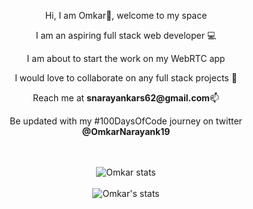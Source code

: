 <div align="center">
   <p>Hi, I am Omkar👋, welcome to my space</p>
   <p>I am an aspiring full stack web developer 💻</p>
   <p>I am about to start the work on my WebRTC app</p>
   <p>I would love to collaborate on any full stack projects 👯</p>
   <p>Reach me at <b>snarayankars62@gmail.com</b>📫</p>
   <p>Be updated with my #100DaysOfCode journey on twitter <b>@OmkarNarayank19</b></p>
</div>
<br />
<br />

<!--  <div align="center">
  <img src="https://github-readme-stats.vercel.app/api/wakatime?username=largonarco&theme=midnight-purple" alt="Omkar's Wakatime stats"/>
</div>
<br />   -->

<div align="center">
  <img src="https://github-readme-stats.vercel.app/api/top-langs/?username=largonarco&layout=compact&theme=midnight-purple" alt="Omkar stats"/>
</div>
<br />

<div align="center">
   <img src="https://github-readme-stats.vercel.app/api?username=largonarco&show_icons=true&theme=midnight-purple&hide_rank=true" alt="Omkar's stats"/>
</div>








